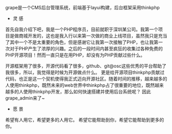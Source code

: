 grape是一个CMS后台管理系统，前端基于layui构建，后台框架采用thinkphp

* 灵 感

首先自我介绍下吧，我是一个PHP程序员，目前就职于深圳某公司。我第一个项目是做商城开发的，这也是我入行以来第一次做的商业上线项目，虽然我只是充当了其中一个不是太重要的角色，但是感谢它让我第一次接触了PHP，也让我第一次对于PHP产生了浓厚的兴趣。之后的一段时间内甚至疯狂的收集过各种免费的PHP开源项目！然而一直只是在用PHP，却没有为PHP贡献过些什么。

开源框架用了很多，开源代码看了很多，github、git@osc这些优秀的平台帮助了我很多，所以，我觉得是时候为开源做点什么。
更是给开源项目thinkphp贡献过代码，也正是这一个契机使得我正式迈向开源社区。随着时间的推移，越来越多的人使用thinkphp，既然未来的web世界中thinkphp占了很重要的地位，既然越来越多的人使用thinkphp开发，那么如何快速搭建并使用后台系统呢？
因此grape_admin来了~ 

* 愿 景

希望有人用它，希望更多的人用它。 希望它能帮助到你，希望它能帮助到更多的你。